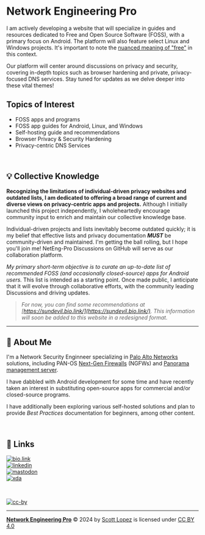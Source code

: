 
# Network Engineering Pro

  I am actively developing a website that will specialize in guides and resources dedicated to Free and Open Source Software (FOSS), with a primary focus on Android. The platform will also feature select Linux and Windows projects. It's important to note the [nuanced meaning of "free"](https://itsfoss.com/what-is-foss/#free-in-free-and-open-source-software-does-not-mean-free-of-cost) in this context.

  Our platform will center around discussions on privacy and security, covering in-depth topics such as browser hardening and private, privacy-focused DNS services. Stay tuned for updates as we delve deeper into these vital themes!

## Topics of Interest
  * FOSS apps and programs
  * FOSS app guides for Android, Linux, and Windows
  * Self-hosting guide and recommendations
  * Browser Privacy & Security Hardening
  * Privacy-centric DNS Services

&NonBreakingSpace; <!-- space for clarity -->

## 💡 Collective Knowledge

  **Recognizing the limitations of individual-driven privacy websites and outdated lists, I am dedicated to offering a broad range of current and diverse views on privacy-centric apps and projects.** Although I initially launched this project independently, I wholeheartedly encourage community input to enrich and maintain our collective knowledge base.

  Individual-driven projects and lists inevitably become outdated quickly; it is my belief that effective lists and privacy documentation ***MUST*** be community-driven and maintained. I'm getting the ball rolling, but I hope you'll join me! NetEng-Pro Discussions on GitHub will serve as our collaboration platform.

  *My primary short-term objective is to curate an up-to-date list of recommended FOSS (and occasionally closed-source) apps for Android users.* This list is intended as a starting point. Once made public, I anticipate that it will evolve through collaborative efforts, with the community leading Discussions and driving updates.

  >*For now, you can find some recommendations at [https://sundevil.bio.link/](https://sundevil.bio.link/). This information will soon be added to this website in a redesigned format.*

---
## 🚀 About Me
 
  I'm a Network Security Enginneer specializing in [Palo Alto Networks](https://www.paloaltonetworks.com) solutions, including PAN-OS [Next-Gen Firewalls](https://docs.paloaltonetworks.com/pan-os) (NGFWs) and [Panorama management server](https://docs.paloaltonetworks.com/panorama).
 
  I have dabbled with Android development for some time and have recently taken an interest in substituting open-source apps for commercial and/or closed-source programs.
  
  I have additionally been exploring various self-hosted solutions and plan to provide *Best Practices* documentation for beginners, among other content.

&NonBreakingSpace; <!-- space for clarity -->

## 🔗 Links

[![bio.link](https://img.shields.io/badge/bio.link-000000%7D?style=for-the-badge&logo=biolink&logoColor=white)](https://scottlopez.bio.link/)<br>
[![linkedin](https://img.shields.io/badge/linkedin-0A66C2?style=for-the-badge&logo=linkedin&logoColor=white)](https://www.linkedin.com/in/scottlopez/)<br>
[![mastodon](https://img.shields.io/badge/Mastodon-6364FF?style=for-the-badge&logo=Mastodon&logoColor=white)](https://noc.social/@sundevil311)<br>
[![xda](https://img.shields.io/badge/xda%20developers-2DAAE9?style=for-the-badge&logo=xda-developers&logoColor=white)](https://xda.neteng.pro/)

&NonBreakingSpace; <!-- space for clarity -->

[![cc-by](https://forthebadge.com/images/badges/cc-by.png)](https://creativecommons.org/licenses/by/4.0/)

---
**[Network Engineering Pro](https://www.neteng.pro/)** &copy; 2024 by [Scott Lopez](mailto:website@neteng.pro) is licensed under [CC BY 4.0](https://creativecommons.org/licenses/by/4.0/?ref=chooser-v1)

